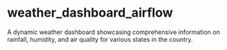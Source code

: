 # weather_dashboard_airflow
A dynamic weather dashboard showcasing comprehensive information on rainfall, humidity, and air quality for various states in the country.
